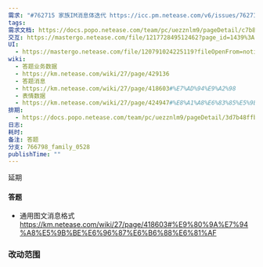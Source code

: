 ```yaml
---
需求: "#762715 家族IM消息体迭代 https://icc.pm.netease.com/v6/issues/762715"
tags: 
需求文档: https://docs.popo.netease.com/team/pc/uezznlm9/pageDetail/c7b8cb2800ff4d39b92d134a13796ac8
交互: https://mastergo.netease.com/file/121772849512462?page_id=1439%3A89840&shareId=121772849512462&devMode=true
UI:
  - https://mastergo.netease.com/file/120791024225119?fileOpenFrom=notification&page_id=2456%3A47092&devMode=true
wiki:
  - 答题业务数据
  - https://km.netease.com/wiki/27/page/429136
  - 答题消息
  - https://km.netease.com/wiki/27/page/418603#%E7%AD%94%E9%A2%98
  - 表情数据
  - https://km.netease.com/wiki/27/page/424947#%E8%A1%A8%E6%83%85%E5%9B%9E%E5%A4%8D%E5%B9%BF%E6%92%AD
排期:
  - https://docs.popo.netease.com/team/pc/uezznlm9/pageDetail/3d7b48ffbb6a464593817f1fbb8e6c67?popo_locale=zh&xyz=1713165006344&tab=0&appVersion=4.13.0&deviceType=0&popolocale=zh-CN&popo_hidenativebar=1&popo_noindicator=1&disposable_login_token=1&xyz=1713766115011
日志: 
耗时: 
备注: 答题
分支: 766798_family_0528
publishTime: ""
---
```


延期


#### 答题

-  通用图文消息格式
	https://km.netease.com/wiki/27/page/418603#%E9%80%9A%E7%94%A8%E5%9B%BE%E6%96%87%E6%B6%88%E6%81%AF





### 改动范围


